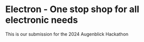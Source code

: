 # Electron  - One stop shop for all electronic needs

This is our submission for the 2024 Augenblick Hackathon 
